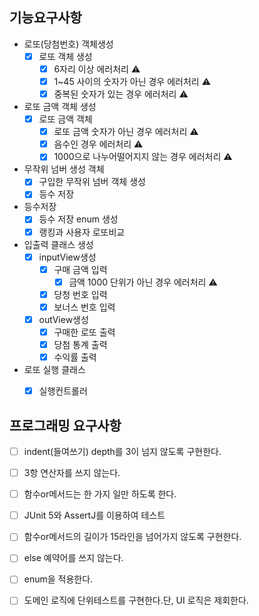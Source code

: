 ## 기능요구사항
- 로또(당첨번호) 객체생성
  -[x] 로또 객체 생성
      -[x] 6자리 이상 에러처리 ⚠️
      -[x] 1~45 사이의 숫자가 아닌 경우 에러처리 ⚠️
      -[x] 중복된 숫자가 있는 경우 에러처리 ⚠️
- 로또 금액 객체 생성
  -[x] 로또 금액 객체
    -[x] 로또 금액 숫자가 아닌 경우 에러처리 ⚠️
    -[x] 음수인 경우 에러처리 ⚠️
    -[x] 1000으로 나누어떨어지지 않는 경우 에러처리 ⚠️

- 무작위 넘버 생성 객체
  -[x] 구입한 무작위 넘버 객체 생성
  -[x] 등수 저장
  
- 등수저장
  -[x] 등수 저장 enum 생성
  -[x] 랭킹과 사용자 로또비교

- 입출력 클래스 생성
  -[x] inputView생성
    -[x] 구매 금액 입력
      -[x] 금액 1000 단위가 아닌 경우 에러처리 ⚠️
    -[x] 당청 번호 입력
    -[x] 보너스 번호 입력
  -[x] outView생성
    -[x] 구매한 로또 출력
    -[x] 당첨 통계 출력
    -[x] 수익률 출력 

- 로또 실행 클래스
  -[x] 실행컨트롤러 


## 프로그래밍 요구사항
-[ ] indent(들여쓰기) depth를 3이 넘지 않도록 구현한다.
-[ ] 3항 연산자를 쓰지 않는다.
-[ ] 함수or메서드는 한 가지 일만 하도록 한다.
-[ ] JUnit 5와 AssertJ를 이용하여 테스트

-[ ] 함수or메서드의 길이가 15라인을 넘어가지 않도록 구현한다.
-[ ] else 예약어를 쓰지 않는다.
-[ ] enum을 적용한다.
-[ ] 도메인 로직에 단위테스트를 구현한다.단, UI 로직은 제회한다.